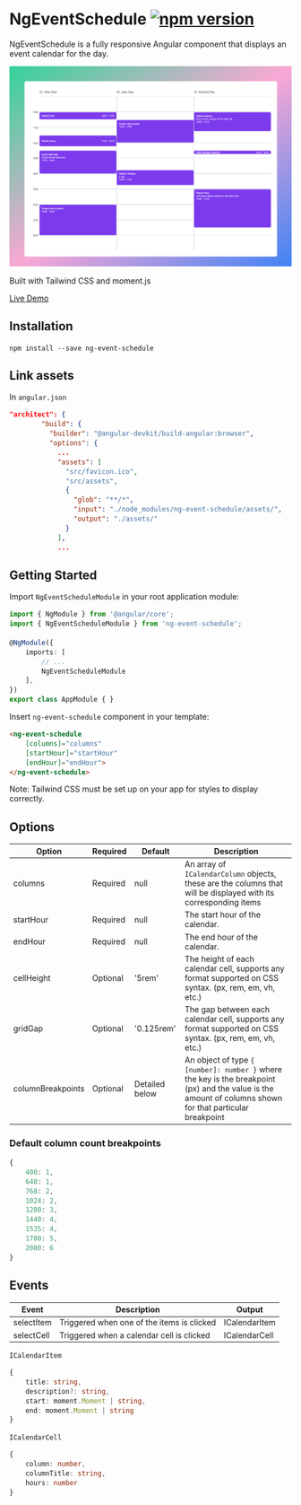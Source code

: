 # NgEventSchedule [![npm version](https://img.shields.io/npm/v/ng-event-schedule.svg?style=flat-square)](https://www.npmjs.com/package/ng-event-schedule) 

NgEventSchedule is a fully responsive Angular component that displays an event calendar for the day.

[![Demo Screenshot][preview-screenshot]](https://ng-event-schedule-demo.vercel.app/)

[preview-screenshot]: images/demo.png

Built with Tailwind CSS and moment.js

[Live Demo](https://ng-event-schedule-demo.vercel.app/)

## Installation

```shell
npm install --save ng-event-schedule
```

## Link assets

In `angular.json`
```json
"architect": {
        "build": {
          "builder": "@angular-devkit/build-angular:browser",
          "options": {
            ...
            "assets": [
              "src/favicon.ico",
              "src/assets",
              {
                "glob": "**/*",
                "input": "./node_modules/ng-event-schedule/assets/",
                "output": "./assets/"
              }
            ],
            ...
```

## Getting Started

Import `NgEventScheduleModule` in your root application module:

```typescript
import { NgModule } from '@angular/core';
import { NgEventScheduleModule } from 'ng-event-schedule';

@NgModule({
    imports: [
        // ...
        NgEventScheduleModule
    ],
})
export class AppModule { }
```

Insert `ng-event-schedule` component in your template:

```html
<ng-event-schedule
    [columns]="columns"
    [startHour]="startHour"
    [endHour]="endHour">
</ng-event-schedule>
```

Note: Tailwind CSS must be set up on your app for styles to display correctly.


## Options

| Option | Required | Default | Description |
| ---- | ---- | ---- | ---- |
| columns | Required | null | An array of `ICalendarColumn` objects, these are the columns that will be displayed with its corresponding items|
| startHour | Required | null | The start hour of the calendar. |
| endHour | Required | null | The end hour of the calendar. |
| cellHeight | Optional | '5rem' | The height of each calendar cell, supports any format supported on CSS syntax. (px, rem, em, vh, etc.) |
| gridGap | Optional | '0.125rem' | The gap between each calendar cell, supports any format supported on CSS syntax. (px, rem, em, vh, etc.) |
| columnBreakpoints | Optional | Detailed below | An object of type `{ [number]: number }` where the key is the breakpoint (px) and the value is the amount of columns shown for that particular breakpoint

### Default column count breakpoints
```typescript
{
    400: 1,
    640: 1,
    768: 2,
    1024: 2,
    1280: 3,
    1440: 4,
    1535: 4,
    1780: 5,
    2080: 6
}
```

## Events

| Event | Description | Output |
| ---- | ---- | ---- |
| selectItem | Triggered when one of the items is clicked | ICalendarItem |
| selectCell | Triggered when a calendar cell is clicked | ICalendarCell |

`ICalendarItem`
```typescript
{
    title: string,
    description?: string,
    start: moment.Moment | string,
    end: moment.Moment | string
}
```

`ICalendarCell`
```typescript
{
    column: number,
    columnTitle: string,
    hours: number
}
```
